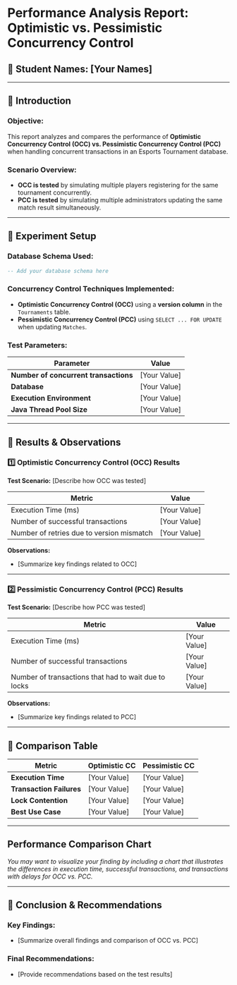 # **Performance Analysis Report: Optimistic vs. Pessimistic Concurrency Control**

## **📝 Student Names: [Your Names]**

---

## **📌 Introduction**

### **Objective:**

This report analyzes and compares the performance of **Optimistic Concurrency Control (OCC) vs. Pessimistic Concurrency Control (PCC)** when handling concurrent transactions in an Esports Tournament database.

### **Scenario Overview:**

- **OCC is tested** by simulating multiple players registering for the same tournament concurrently.
- **PCC is tested** by simulating multiple administrators updating the same match result simultaneously.

---

## **📌 Experiment Setup**

### **Database Schema Used:**

```sql
-- Add your database schema here
```

### **Concurrency Control Techniques Implemented:**

- **Optimistic Concurrency Control (OCC)** using a **version column** in the `Tournaments` table.
- **Pessimistic Concurrency Control (PCC)** using `SELECT ... FOR UPDATE` when updating `Matches`.

### **Test Parameters:**

| Parameter                             | Value        |
| ------------------------------------- | ------------ |
| **Number of concurrent transactions** | [Your Value] |
| **Database**                          | [Your Value] |
| **Execution Environment**             | [Your Value] |
| **Java Thread Pool Size**             | [Your Value] |

---

## **📌 Results & Observations**

### **1️⃣ Optimistic Concurrency Control (OCC) Results**

**Test Scenario:** [Describe how OCC was tested]

| **Metric**                                | **Value**    |
| ----------------------------------------- | ------------ |
| Execution Time (ms)                       | [Your Value] |
| Number of successful transactions         | [Your Value] |
| Number of retries due to version mismatch | [Your Value] |

**Observations:**

- [Summarize key findings related to OCC]

---

### **2️⃣ Pessimistic Concurrency Control (PCC) Results**

**Test Scenario:** [Describe how PCC was tested]

| **Metric**                                           | **Value**    |
| ---------------------------------------------------- | ------------ |
| Execution Time (ms)                                  | [Your Value] |
| Number of successful transactions                    | [Your Value] |
| Number of transactions that had to wait due to locks | [Your Value] |

**Observations:**

- [Summarize key findings related to PCC]

---

## **📌 Comparison Table**

| **Metric**               | **Optimistic CC** | **Pessimistic CC** |
| ------------------------ | ----------------- | ------------------ |
| **Execution Time**       | [Your Value]      | [Your Value]       |
| **Transaction Failures** | [Your Value]      | [Your Value]       |
| **Lock Contention**      | [Your Value]      | [Your Value]       |
| **Best Use Case**        | [Your Value]      | [Your Value]       |

---

## **Performance Comparison Chart**

_You *may* want to visualize your finding by including a chart that illustrates the differences in execution time, successful transactions, and transactions with delays for OCC vs. PCC._

---

## **📌 Conclusion & Recommendations**

### **Key Findings:**

- [Summarize overall findings and comparison of OCC vs. PCC]

### **Final Recommendations:**

- [Provide recommendations based on the test results]
